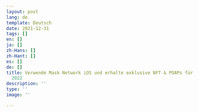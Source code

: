 ```yaml
---
layout: post
lang: de
template: Deutsch
date: 2021-12-31
tags: []
en: []
ja: []
zh-Hans: []
zh-Hant: []
es: []
de: []
title: Verwende Mask Network iOS und erhalte exklusive NFT & POAPs für das neue Jahr
  2022
description: ''
type: ''
image: ''

---
```

